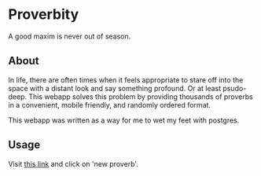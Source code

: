 Proverbity
================
A good maxim is never out of season.

About
-------------------------------
In life, there are often times when it feels appropriate to stare off into the space with a distant look and say something profound. Or at least psudo-deep. This webapp solves this problem by providing thousands of proverbs in a convenient, mobile friendly, and randomly ordered format.

This webapp was written as a way for me to wet my feet with postgres.

Usage
---------------
Visit [this link](http://proverbity.herokuapp.com/) and click on 'new proverb'.
